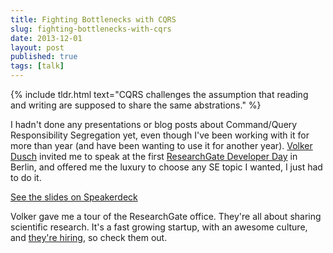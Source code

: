 ```yaml
---
title: Fighting Bottlenecks with CQRS
slug: fighting-bottlenecks-with-cqrs
date: 2013-12-01
layout: post
published: true
tags: [talk]
---
```


{% include tldr.html text="CQRS challenges the assumption that reading and writing are supposed to share the same abstrations." %}

I hadn't done any presentations or blog posts about Command/Query Responsibility Segregation yet, even though I've been
working with it for more than year (and have been wanting to use it for another year). [Volker Dusch](https://twitter.com/__edorian)
invited me to speak at the first [ResearchGate Developer Day](http://news.researchgate.net/index.php?/archives/181-ResearchGate-Developer-Day.html) in Berlin,
and offered me the luxury to choose any SE topic I wanted, I just had to do it.

<script async class="speakerdeck-embed" data-id="9954fc103bd40131db9c2eaec66c710f" data-ratio="1.33333333333333" src="//speakerdeck.com/assets/embed.js"></script>

[See the slides on Speakerdeck](https://speakerdeck.com/mathiasverraes/fighting-bottlenecks-with-cqrs)

Volker gave me a tour of the ResearchGate office. They're all about sharing scientific research. It's a fast growing
startup, with an awesome culture, and [they're hiring](http://www.researchgate.net/careers/), so check them out.